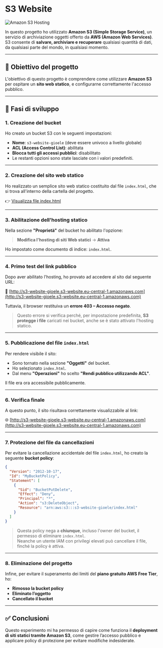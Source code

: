 
# S3 Website

![Amazon S3 Hosting](https://via.placeholder.com/1000x300.png?text=Amazon+S3+Website+Hosting)

In questo progetto ho utilizzato **Amazon S3 (Simple Storage Service)**, un servizio di archiviazione oggetti offerto da **AWS (Amazon Web Services)**.  
S3 consente di **salvare, archiviare e recuperare** qualsiasi quantità di dati, da qualsiasi parte del mondo, in qualsiasi momento.

---

## 🎯 Obiettivo del progetto

L'obiettivo di questo progetto è comprendere come utilizzare **Amazon S3** per ospitare un **sito web statico**, e configurarne correttamente l'accesso pubblico.

---

## 🔧 Fasi di sviluppo

### 1. Creazione del bucket

Ho creato un bucket S3 con le seguenti impostazioni:

- **Nome**: `s3-website-gioele` (deve essere univoco a livello globale)
- **ACL (Access Control List)**: abilitata
- **Blocca tutti gli accessi pubblici**: disabilitato  
- Le restanti opzioni sono state lasciate con i valori predefiniti.

---

### 2. Creazione del sito web statico

Ho realizzato un semplice sito web statico costituito dal file `index.html`, che si trova all'interno della cartella del progetto.

👉 [Visualizza file index.html](index.html)

---

### 3. Abilitazione dell'hosting statico

Nella sezione **"Proprietà"** del bucket ho abilitato l'opzione:

> **Modifica l'hosting di siti Web statici** → **Attiva**

Ho impostato come documento di indice: `index.html`.

---

### 4. Primo test del link pubblico

Dopo aver abilitato l'hosting, ho provato ad accedere al sito dal seguente URL:

🔗 [http://s3-website-gioele.s3-website.eu-central-1.amazonaws.com](http://s3-website-gioele.s3-website.eu-central-1.amazonaws.com)

Tuttavia, il browser restituiva un **errore 403 – Accesso negato**.

> Questo errore si verifica perché, per impostazione predefinita, **S3 protegge i file** caricati nei bucket, anche se è stato attivato l'hosting statico.

---

### 5. Pubblicazione del file `index.html`

Per rendere visibile il sito:

- Sono tornato nella sezione **"Oggetti"** del bucket.
- Ho selezionato `index.html`.
- Dal menu **"Operazioni"** ho scelto **"Rendi pubblico utilizzando ACL"**.

Il file era ora accessibile pubblicamente.

---

### 6. Verifica finale

A questo punto, il sito risultava correttamente visualizzabile al link:

🌐 [http://s3-website-gioele.s3-website.eu-central-1.amazonaws.com](http://s3-website-gioele.s3-website.eu-central-1.amazonaws.com)

---

### 7. Protezione del file da cancellazioni

Per evitare la cancellazione accidentale del file `index.html`, ho creato la seguente **bucket policy**:

```json
{
  "Version": "2012-10-17",
  "Id": "MyBucketPolicy",
  "Statement": [
    {
      "Sid": "BucketPutDelete",
      "Effect": "Deny",
      "Principal": "*",
      "Action": "s3:DeleteObject",
      "Resource": "arn:aws:s3:::s3-website-gioele/index.html"
    }
  ]
}
```

> Questa policy nega a **chiunque**, incluso l'owner del bucket, il permesso di eliminare `index.html`.  
> Neanche un utente IAM con privilegi elevati può cancellare il file, finché la policy è attiva.

---

### 8. Eliminazione del progetto

Infine, per evitare il superamento dei limiti del **piano gratuito AWS Free Tier**, ho:

- **Rimosso la bucket policy**
- **Eliminato l’oggetto**
- **Cancellato il bucket**

---

## ✅ Conclusioni

Questo esperimento mi ha permesso di capire come funziona il **deployment di siti statici tramite Amazon S3**, come gestire l’accesso pubblico e applicare policy di protezione per evitare modifiche indesiderate.
